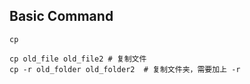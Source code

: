## Basic Command

`cp`

    cp old_file old_file2 # 复制文件
    cp -r old_folder old_folder2  # 复制文件夹，需要加上 -r

